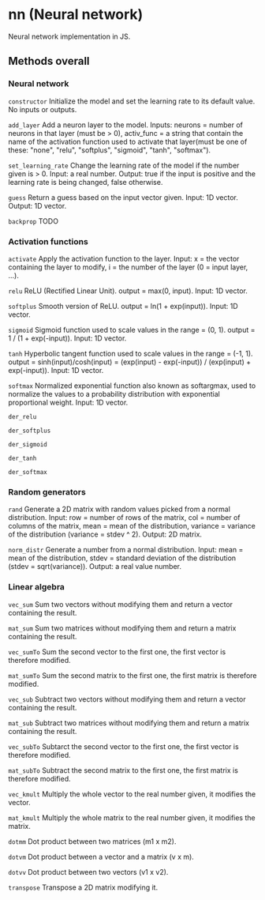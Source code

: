 # nn (Neural network)
Neural network implementation in JS.

## Methods overall
### Neural network
```constructor``` Initialize the model and set the learning rate to its default value. No inputs or outputs.

```add_layer``` Add a neuron layer to the model. Inputs: neurons = number of neurons in that layer (must be > 0), activ_func = a string that contain the name of the activation function used to activate that layer(must be one of these: "none", "relu", "softplus", "sigmoid", "tanh", "softmax"). 

```set_learning_rate``` Change the learning rate of the model if the number given is > 0. Input: a real number. Output: true if the input is positive and the learning rate is being changed, false otherwise.

```guess``` Return a guess based on the input vector given. Input: 1D vector. Output: 1D vector.

```backprop``` TODO

### Activation functions
```activate``` Apply the activation function to the layer. Input: x = the vector containing the layer to modify, i = the number of the layer (0 = input layer, ...).

```relu``` ReLU (Rectified Linear Unit). output = max(0, input). Input: 1D vector.

```softplus``` Smooth version of ReLU. output = ln(1 + exp(input)). Input: 1D vector.

```sigmoid``` Sigmoid function used to scale values in the range = (0, 1). output = 1 / (1 + exp(-input)). Input: 1D vector.

```tanh``` Hyperbolic tangent function used to scale values in the range = (-1, 1). output = sinh(input)/cosh(input) = (exp(input) - exp(-input)) / (exp(input) + exp(-input)). Input: 1D vector.

```softmax``` Normalized exponential function also known as softargmax, used to normalize the values to a probability distribution with exponential proportional weight. Input: 1D vector.

```der_relu```

```der_softplus```

```der_sigmoid```

```der_tanh```

```der_softmax```

### Random generators
```rand``` Generate a 2D matrix with random values picked from a normal distribution. Input: row = number of rows of the matrix, col = number of columns of the matrix, mean = mean of the distribution, variance = variance of the distribution (variance = stdev ^ 2). Output: 2D matrix.

```norm_distr``` Generate a number from a normal distribution. Input: mean = mean of the distribution, stdev = standard deviation of the distribution (stdev = sqrt(variance)). Output: a real value number.

### Linear algebra
```vec_sum``` Sum two vectors without modifying them and return a vector containing the result.

```mat_sum``` Sum two matrices without modifying them and return a matrix containing the result.

```vec_sumTo``` Sum the second vector to the first one, the first vector is therefore modified.

```mat_sumTo``` Sum the second matrix to the first one, the first matrix is therefore modified.

```vec_sub``` Subtract two vectors without modifying them and return a vector containing the result.

```mat_sub``` Subtract two matrices without modifying them and return a matrix containing the result.

```vec_subTo``` Subtarct the second vector to the first one, the first vector is therefore modified.

```mat_subTo``` Subtract the second matrix to the first one, the first matrix is therefore modified.

```vec_kmult``` Multiply the whole vector to the real number given, it modifies the vector.

```mat_kmult``` Multiply the whole matrix to the real number given, it modifies the matrix.

```dotmm``` Dot product between two matrices (m1 x m2).

```dotvm``` Dot product between a vector and a matrix (v x m).

```dotvv``` Dot product between two vectors (v1 x v2).

```transpose``` Transpose a 2D matrix modifying it.
